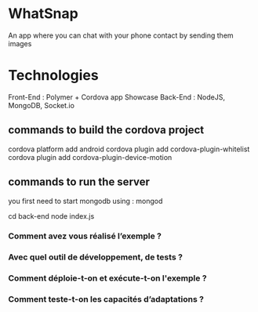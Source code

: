 # WhatSnap

An app where you can chat with your phone contact by sending them images

# Technologies

Front-End : Polymer + Cordova app Showcase
Back-End : NodeJS, MongoDB, Socket.io

## commands to build the cordova project

cordova platform add android
cordova plugin add cordova-plugin-whitelist
cordova plugin add cordova-plugin-device-motion

## commands to run the server

you first need to start mongodb using : mongod

cd back-end
node index.js



### Comment avez vous réalisé l’exemple ?

### Avec quel outil de développement, de tests ?

### Comment déploie-t-on et exécute-t-on l'exemple ?

### Comment teste-t-on les capacités d’adaptations ?